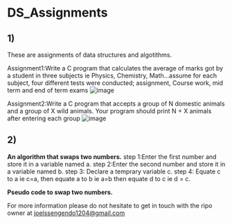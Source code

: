 # DS_Assignments

## 1) <br/>

These are assignments of data structures and algotithms.

Assignment1:Write a C program that calculates the average of marks got by a student in three subjects ie Physics, Chemistry, Math...assume for each subject, four different tests were conducted; assignment, Course work, mid term and end of term exams
![image](https://github.com/user-attachments/assets/c5c6aa00-4e26-47e9-8473-7c7e19a156ca)


Assignment2:Write a C program that accepts a group of N domestic animals and a group of X wild animals. Your program should print N + X animals after entering each group
![image](https://github.com/user-attachments/assets/4af0147f-57e8-49c8-a99c-bf44b337af45)

## 2) <br/>
   **An algorithm that swaps two numbers.**
   step 1:Enter the first number and store it in a variable named a.
   step 2:Enter the second number and store it in a variable named b.
   step 3: Declare a temprary variable c.
   step 4: Equate c to a ie c=a, then equate a to b ie a=b then equate d to c ie d = c.

   **Pseudo code to swap two numbers.**
   
   
    


For more information please do not hesitate to get in touch with the ripo owner at joelssengendo1204@gmail.com 
